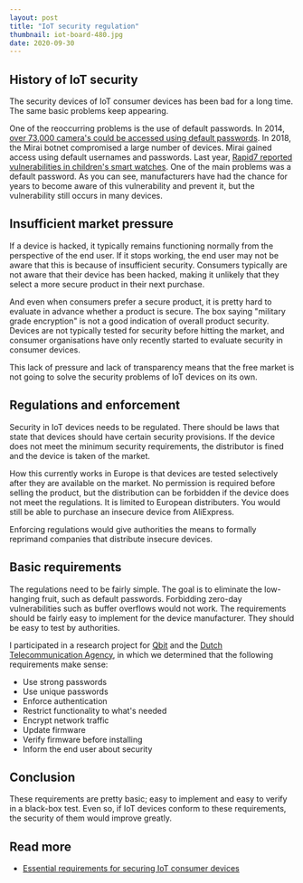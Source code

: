```yaml
---
layout: post
title: "IoT security regulation"
thumbnail: iot-board-480.jpg
date: 2020-09-30
---
```


## History of IoT security

The security devices of IoT consumer devices has been bad for a long time. The same basic problems keep appearing. 

One of the reoccurring problems is the use of default passwords. In 2014, [over 73,000 camera's could be accessed using default passwords](https://www.csoonline.com/article/2844283/peeping-into-73-000-unsecured-security-cameras-thanks-to-default-passwords.html). In 2018, the Mirai botnet compromised a large number of devices. Mirai gained access using default usernames and passwords. Last year, [Rapid7 reported vulnerabilities in children's smart watches](https://blog.rapid7.com/2019/12/11/iot-vuln-disclosure-childrens-gps-smart-watches-r7-2019-57/). One of the main problems was a default password. As you can see, manufacturers have had the chance for years to become aware of this vulnerability and prevent it, but the vulnerability still occurs in many devices.

## Insufficient market pressure

If a device is hacked, it typically remains functioning normally from the perspective of the end user. If it stops working, the end user may not be aware that this is because of insufficient security. Consumers typically are not aware that their device has been hacked, making it unlikely that they select a more secure product in their next purchase.

And even when consumers prefer a secure product, it is pretty hard to evaluate in advance whether a product is secure. The box saying "military grade encryption" is not a good indication of overall product security. Devices are not typically tested for security before hitting the market, and consumer organisations have only recently started to evaluate security in consumer devices.

This lack of pressure and lack of transparency means that the free market is not going to solve the security problems of IoT devices on its own.

## Regulations and enforcement

Security in IoT devices needs to be regulated. There should be laws that state that devices should have certain security provisions. If the device does not meet the minimum security requirements, the distributor is fined and the device is taken of the market.

How this currently works in Europe is that devices are tested selectively after they are available on the market. No permission is required before selling the product, but the distribution can be forbidden if the device does not meet the regulations. It is limited to European distributers. You would still be able to purchase an insecure device from AliExpress.

Enforcing regulations would give authorities the means to formally reprimand companies that distribute insecure devices.

## Basic requirements

The regulations need to be fairly simple. The goal is to eliminate the low-hanging fruit, such as default passwords. Forbidding zero-day vulnerabilities such as buffer overflows would not work. The requirements should be fairly easy to implement for the device manufacturer. They should be easy to test by authorities.

I participated in a research project for [Qbit](https://www.qbit.nl/blog/publication-iot-devices-blog-2/) and the [Dutch Telecommunication Agency](https://www.agentschaptelecom.nl/actueel/nieuws/2020/08/26/acht-simpele-eisen-kunnen-de-cyberveiligheid-van-%E2%80%98slimme-apparatuur%E2%80%99-sterk-verbeteren), in which we determined that the following requirements make sense:

* Use strong passwords
* Use unique passwords
* Enforce authentication
* Restrict functionality to what's needed
* Encrypt network traffic
* Update firmware
* Verify firmware before installing
* Inform the end user about security

## Conclusion

These requirements are pretty basic; easy to implement and easy to verify in a black-box test. Even so, if IoT devices conform to these requirements, the security of them would improve greatly.

## Read more

* [Essential requirements for securing IoT consumer devices](https://www.agentschaptelecom.nl/binaries/agentschap-telecom/documenten/rapporten/2020/08/26/onderzoeksrapport-essential-requirements-for-securing-iot-consumer-devices/Essential+requirements+for+securing+consumer+IoT+devices.pdf)